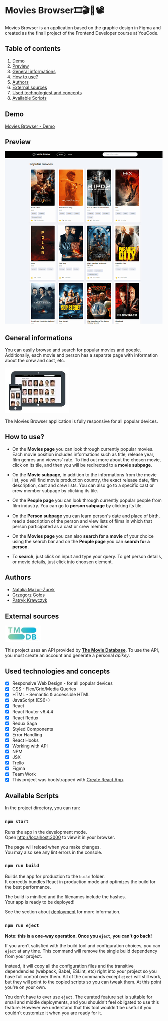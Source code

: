 # Movies Browser🎞🎬🎥📽

Movies Browser is an application based on the graphic design in Figma and created as the finall project of the Frontend Developer course at YouCode. 

## Table of contents
1. [Demo](#demo)
1. [Preview](#preview)
1. [General informations](#general-informations)
1. [How to use?](#how-to-use)
1. [Authors](#authors)
1. [External sources](#external-sources)
1. [Used technologiest and concepts](#used-technologies-and-concepts)
1. [Available Scripts](#available-scripts)
## Demo
[Movies Browser - Demo](https://maxnatalia.github.io/movies-browser/)

## Preview 
![Preview.gif](./src/images/Preview.gif)
## General informations

You can easily browse and search for popular movies and poeple. Additionally, each movie and person has a separate page with information about the crew and cast, etc.

![responsive.jpg](./src/images/responsive.JPG)

The Movies Browser application is fully responsive for all popular devices.
## How to use?
- On the **Movies page** you can look through currently popular movies. Each movie position includes informations such as title, release year, film genres and viewers' rate. To find out more about the chosen movie, click on its tile, and then you will be redirected to a **movie subpage**.

- On the **Movie subpage**, in addition to the informations from the movie list, you will find movie production country, the exact release date, film description, cast and crew lists. You can also go to a specific cast or crew member subpage by clicking its tile.

- On the **People page** you can look through currently popular people from film industry. You can go to **person subpage** by clicking its tile.

- On the **Person subpage** you can learn person's date and place of birth, read a description of the person and view lists of films in which that person participated as a cast or crew member.

- On the **Movies page** you can also **search for a movie** of your choice using the search bar and on the **People page** you can **search for a person**.

- To **search**, just click on input and type your query. To get person details, or movie details, just click into choosen element.

## Authors
- [Natalia Mazur-Żurek](https://github.com/maxnatalia)
- [Grzegorz Gołos](https://github.com/golosgit)
- [Patryk Krawczyk](https://github.com/patrick36212)

## External sources
[![tmdb.jpg](./src/images/tmdb.JPG)](https://www.themoviedb.org/)

This project uses an API provided by [**The Movie Database**](https://www.themoviedb.org/). To use the API, you must create an account and generate a personal *apikey*. 
## Used technologies and concepts
- [x] Responsive Web Design - for all popular devices
- [x] CSS - Flex/Grid/Media Queries
- [x] HTML - Semantic & accessible HTML
- [x] JavaScript (ES6+)
- [x] React
- [x] React Router v6.4.4
- [x] React Redux
- [x] Redux Saga
- [x] Styled Components
- [x] Error Handling
- [x] React Hooks
- [x] Working with API
- [x] NPM
- [x] JSX
- [x] Trello
- [x] Figma
- [x] Team Work
- [x] This project was bootstrapped with [Create React App](https://github.com/facebook/create-react-app).

## Available Scripts

In the project directory, you can run:

### `npm start`

Runs the app in the development mode.\
Open [http://localhost:3000](http://localhost:3000) to view it in your browser.

The page will reload when you make changes.\
You may also see any lint errors in the console.

### `npm run build`

Builds the app for production to the `build` folder.\
It correctly bundles React in production mode and optimizes the build for the best performance.

The build is minified and the filenames include the hashes.\
Your app is ready to be deployed!

See the section about [deployment](https://facebook.github.io/create-react-app/docs/deployment) for more information.

### `npm run eject`

**Note: this is a one-way operation. Once you `eject`, you can't go back!**

If you aren't satisfied with the build tool and configuration choices, you can `eject` at any time. This command will remove the single build dependency from your project.

Instead, it will copy all the configuration files and the transitive dependencies (webpack, Babel, ESLint, etc) right into your project so you have full control over them. All of the commands except `eject` will still work, but they will point to the copied scripts so you can tweak them. At this point you're on your own.

You don't have to ever use `eject`. The curated feature set is suitable for small and middle deployments, and you shouldn't feel obligated to use this feature. However we understand that this tool wouldn't be useful if you couldn't customize it when you are ready for it.

